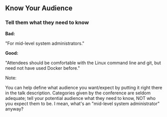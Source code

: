 ## Know Your Audience

### Tell them what they need to know

**Bad:**

"For mid-level system administrators."

**Good:**

"Attendees should be comfortable with the Linux command line and git,
but need not have used Docker before."

Note:

You can help define what audience you want/expect by putting it right there
in the talk description.  Categories given by the conference are seldom adequate;
tell your potential audience what they need to know, NOT who you expect them to
be.  I mean, what's an "mid-level system administrator" anyway?
